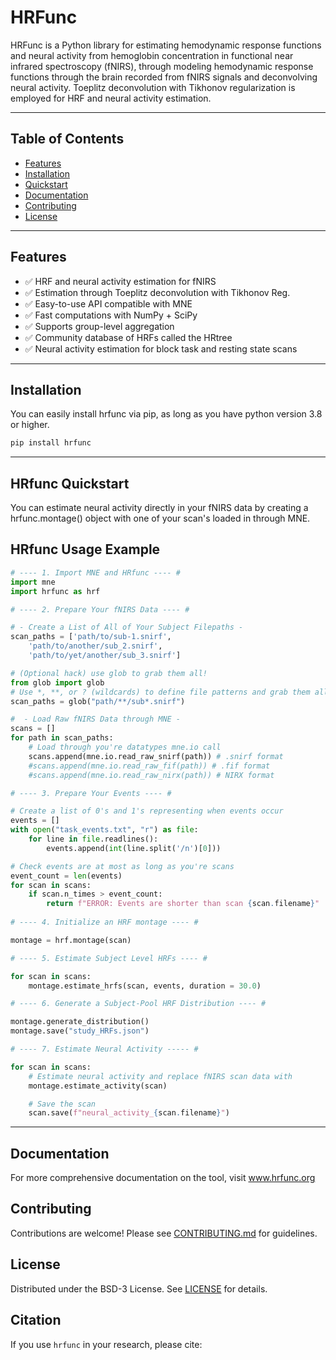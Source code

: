 # HRFunc
HRFunc is a Python library for estimating hemodynamic response functions and neural activity from hemoglobin concentration in functional near infrared spectroscopy (fNIRS), through modeling hemodynamic response functions through the brain recorded from fNIRS signals and deconvolving neural activity. Toeplitz deconvolution with Tikhonov regularization is employed for HRF and neural activity estimation. 

---

## Table of Contents

- [Features](#features)
- [Installation](#installation)
- [Quickstart](#quickstart)
- [Documentation](#documentation)
- [Contributing](#contributing)
- [License](#license)

---

## Features
- ✅ HRF and neural activity estimation for fNIRS
- ✅ Estimation through Toeplitz deconvolution with Tikhonov Reg.
- ✅ Easy-to-use API compatible with MNE
- ✅ Fast computations with NumPy + SciPy
- ✅ Supports group-level aggregation
- ✅ Community database of HRFs called the HRtree
- ✅ Neural activity estimation for block task and resting state scans

---

## Installation

You can easily install hrfunc via pip, as long as you have python version 3.8 or higher.

```bash
pip install hrfunc
```

---

## HRfunc Quickstart ##

You can estimate neural activity directly in your fNIRS data by creating a hrfunc.montage() object with one of your scan's loaded in through MNE. 

## HRfunc Usage Example ##

```python
# ---- 1. Import MNE and HRfunc ---- #
import mne
import hrfunc as hrf

# ---- 2. Prepare Your fNIRS Data ---- #

# - Create a List of All of Your Subject Filepaths -
scan_paths = ['path/to/sub-1.snirf', 
    'path/to/another/sub_2.snirf',
    'path/to/yet/another/sub_3.snirf']

# (Optional hack) use glob to grab them all! 
from glob import glob
# Use *, **, or ? (wildcards) to define file patterns and grab them all
scan_paths = glob("path/**/sub*.snirf") 

#  - Load Raw fNIRS Data through MNE -
scans = []
for path in scan_paths:
    # Load through you're datatypes mne.io call
    scans.append(mne.io.read_raw_snirf(path)) # .snirf format
    #scans.append(mne.io.read_raw_fif(path)) # .fif format
    #scans.append(mne.io.read_raw_nirx(path)) # NIRX format

# ---- 3. Prepare Your Events ---- #

# Create a list of 0's and 1's representing when events occur
events = []
with open("task_events.txt", "r") as file:
    for line in file.readlines():
        events.append(int(line.split('/n')[0]))

# Check events are at most as long as you're scans
event_count = len(events)
for scan in scans:
    if scan.n_times > event_count:
        return f"ERROR: Events are shorter than scan {scan.filename}"
        
# ---- 4. Initialize an HRF montage ---- #

montage = hrf.montage(scan)

# ---- 5. Estimate Subject Level HRFs ---- #

for scan in scans:
    montage.estimate_hrfs(scan, events, duration = 30.0)

# ---- 6. Generate a Subject-Pool HRF Distribution ---- #

montage.generate_distribution()
montage.save("study_HRFs.json")

# ---- 7. Estimate Neural Activity ----- # 

for scan in scans:
    # Estimate neural activity and replace fNIRS scan data with
    montage.estimate_activity(scan)

    # Save the scan
    scan.save(f"neural_activity_{scan.filename}")

```

---

## **Documentation**
For more comprehensive documentation on the tool, visit www.hrfunc.org

## Contributing
Contributions are welcome! Please see [CONTRIBUTING.md](CONTRIBUTING.md) for guidelines.

## License
Distributed under the BSD-3 License. See [LICENSE](LICENSE) for details.

## Citation
If you use `hrfunc` in your research, please cite: